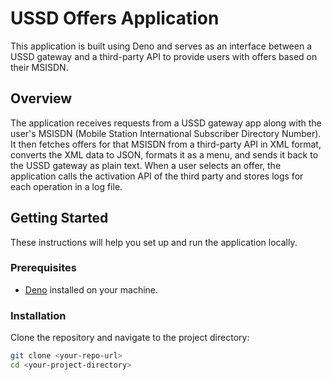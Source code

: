 # USSD Offers Application

This application is built using Deno and serves as an interface between a USSD gateway and a third-party API to provide users with offers based on their MSISDN.

## Overview

The application receives requests from a USSD gateway app along with the user's MSISDN (Mobile Station International Subscriber Directory Number). It then fetches offers for that MSISDN from a third-party API in XML format, converts the XML data to JSON, formats it as a menu, and sends it back to the USSD gateway as plain text. When a user selects an offer, the application calls the activation API of the third party and stores logs for each operation in a log file.

## Getting Started

These instructions will help you set up and run the application locally.

### Prerequisites

- [Deno](https://deno.land/) installed on your machine.

### Installation

Clone the repository and navigate to the project directory:

```bash
git clone <your-repo-url>
cd <your-project-directory>